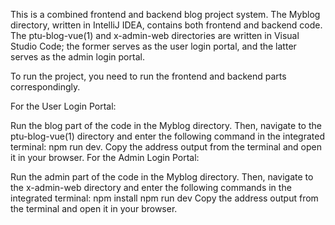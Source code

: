 
This is a combined frontend and backend blog project system. The Myblog directory, written in IntelliJ IDEA, contains both frontend and backend code. The ptu-blog-vue(1) and x-admin-web directories are written in Visual Studio Code; the former serves as the user login portal, and the latter serves as the admin login portal.

To run the project, you need to run the frontend and backend parts correspondingly.

For the User Login Portal:

Run the blog part of the code in the Myblog directory.
Then, navigate to the ptu-blog-vue(1) directory and enter the following command in the integrated terminal: npm run dev.
Copy the address output from the terminal and open it in your browser.
For the Admin Login Portal:

Run the admin part of the code in the Myblog directory.
Then, navigate to the x-admin-web directory and enter the following commands in the integrated terminal:
npm install
npm run dev
Copy the address output from the terminal and open it in your browser.
